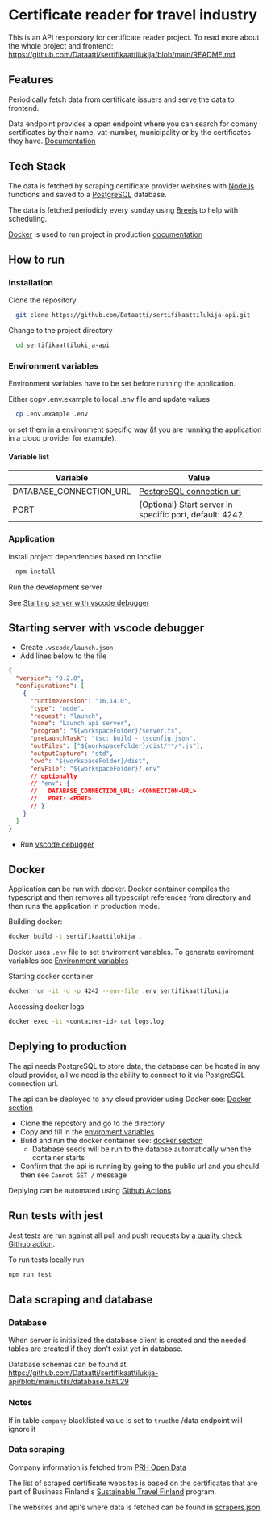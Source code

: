 # Certificate reader for travel industry

This is an API resporstory for certificate reader project. To read more about the whole project and frontend: https://github.com/Dataatti/sertifikaattilukija/blob/main/README.md

## Features

Periodically fetch data from certificate issuers and serve the data to frontend.

Data endpoint provides a open endpoint where you can search for comany sertificates by their name, vat-number, municipality or by the certificates they have. [Documentation](https://github.com/Dataatti/sertifikaattilukija-api/blob/main/services/data.md)

## Tech Stack

The data is fetched by scraping certificate provider websites with [Node.js](https://nodejs.org/en/) functions and saved to a [PostgreSQL](https://www.postgresql.org/) database.

The data is fetched periodicly every sunday using [Breejs](https://github.com/breejs/bree) to help with scheduling.

[Docker](https://www.docker.com/) is used to run project in production [documentation](#docker)

## How to run

### Installation

Clone the repository

```bash
  git clone https://github.com/Dataatti/sertifikaattilukija-api.git
```

Change to the project directory

```bash
  cd sertifikaattilukija-api
```

### Environment variables

Environment variables have to be set before running the application.

Either copy .env.example to local .env file and update values

```bash
  cp .env.example .env
```

or set them in a environment specific way (if you are running the application in a cloud provider for example).

#### Variable list

| Variable                | Value                                                                                                    |
| ----------------------- | -------------------------------------------------------------------------------------------------------- |
| DATABASE_CONNECTION_URL | [PostgreSQL connection url](https://www.postgresql.org/docs/current/libpq-connect.html#LIBPQ-CONNSTRING) |
| PORT                    | (Optional) Start server in specific port, default: 4242                                                  |

### Application

Install project dependencies based on lockfile

```bash
  npm install
```

Run the development server

See [Starting server with vscode debugger](#starting-server-with-vscode-debugger)

## Starting server with vscode debugger

- Create `.vscode/launch.json`
- Add lines below to the file

```json
{
  "version": "0.2.0",
  "configurations": [
    {
      "runtimeVersion": "16.14.0",
      "type": "node",
      "request": "launch",
      "name": "Launch api server",
      "program": "${workspaceFolder}/server.ts",
      "preLaunchTask": "tsc: build - tsconfig.json",
      "outFiles": ["${workspaceFolder}/dist/**/*.js"],
      "outputCapture": "std",
      "cwd": "${workspaceFolder}/dist",
      "envFile": "${workspaceFolder}/.env"
      // optionally
      // "env": {
      //   DATABASE_CONNECTION_URL: <CONNECTION-URL>
      //   PORT: <PORT>
      // }
    }
  ]
}
```

- Run [vscode debugger](https://code.visualstudio.com/docs/editor/debugging)

## Docker

Application can be run with docker. Docker container compiles the typescript and then removes all typescript references from directory and then runs the application in production mode.

Building docker:

```bash
docker build -t sertifikaattilukija .
```

Docker uses `.env` file to set enviroment variables. To generate enviroment variables see [Environment variables](#environment-variables)

Starting docker container

```bash
docker run -it -d -p 4242 --env-file .env sertifikaattilukija
```

Accessing docker logs

```bash
docker exec -it <container-id> cat logs.log
```

## Deplying to production

The api needs PostgreSQL to store data, the database can be hosted in any cloud provider, all we need is the ability to connect to it via PostgreSQL connection url.

The api can be deployed to any cloud provider using Docker see: [Docker section](#docker)

- Clone the repostory and go to the directory
- Copy and fill in the [enviroment variables](#environment-variables)
- Build and run the docker container see: [docker section](#docker)
  - Database seeds will be run to the databse automatically when the container starts
- Confirm that the api is running by going to the public url and you should then see `Cannot GET /` message

Deplying can be automated using [Github Actions](https://docs.github.com/en/actions)

## Run tests with jest

Jest tests are run against all pull and push requests by [a quality check Github action](https://github.com/Dataatti/sertifikaattilukija-api/blob/main/.github/workflows/run_tests.yml).

To run tests locally run

```bash
npm run test
```

## Data scraping and database

### Database

When server is initialized the database client is created and the needed tables are created if they don't exist yet in database.

Database schemas can be found at: https://github.com/Dataatti/sertifikaattilukija-api/blob/main/utils/database.ts#L29

### Notes

If in table `company` blacklisted value is set to `true`the /data endpoint will ignore it

### Data scraping

Company information is fetched from [PRH Open Data](https://avoindata.prh.fi/index_en.html)

The list of scraped certificate websites is based on the certificates that are part of Business Finland's [Sustainable Travel Finland](https://www.businessfinland.fi/suomalaisille-asiakkaille/palvelut/matkailun-edistaminen/vastuullisuus/sertifioinnit--ohjelmat) program.

The websites and api's where data is fetched can be found in [scrapers.json](https://github.com/Dataatti/sertifikaattilukija-api/blob/main/jobs/scrapers/scrapers.json)
